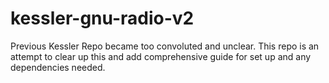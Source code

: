 # kessler-gnu-radio-v2
Previous Kessler Repo became too convoluted and unclear. This repo is an attempt to clear up this and add comprehensive guide for set up and any dependencies needed. 
